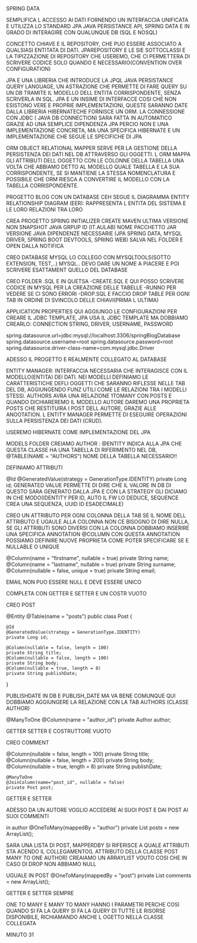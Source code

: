 SPRING DATA

SEMPLIFICA L ACCESSO AI DATI FORNENDO UN INTERFACCIA UNIFICATA E UTILIZZA LO STANDARD JPA JAVA PERSISTANCE API, SPRING DATA E IN GRADO DI INTERAGIRE CON QUALUNQUE DB (SQL E NOSQL)

CONCETTO CHIAVE E IL REPOSITORY, CHE PUO ESSERE ASSOCIATO A QUALSIASI ENTITATA DI DATI. JPAREPOSITORY E LE SIE SOTTOCLASSI E LA TIPIZZAZIONE DI REPOSITORY CHE USEREMO, CHE CI PERMETTERA DI SCRIVERE CODICE SOLO QUANDO E NECESSARIO(CONVENTION OVER CONFIGURATION)

JPA E UNA LIBRERIA CHE INTRODUCE LA JPQL JAVA PERSISTANCE QUERY LANGUAGE, UN ASTRAZIONE CHE PERMETTE DI FARE QUERY SU UN DB TRAMITE IL MODELLO DELL ENTITA CORRISPONDENTE, SENZA SCRIVERLA IN SQL.
JPA E UN INSIME DI INTERFACCE COSI CHE NON ESISTONO VERE E PROPRIE IMPLEMENTAZIONI, QUESTE SARANNO DATE DALLA LIBRERIA HIBERNATECHE FORNISCE UN ORM.
LA CONNESSIONE CON JDBC ( JAVA DB CONNECTION) SARA FATTA IN AUTOMATICO GRAZIE AD UNA SEMPLICE DIPENDENZA
JPA PERCIO NON E UNA IMPLEMENTAZIONE CONCRETA, MA UNA SPECIFICA
HIBERNATE E UN IMPLEMENTAZIONE CHE SEGUE LE SPECIFICHE DI JPA

ORM OBJECT RELATIONAL MAPPER SERVE PER LA GESTIONE DELLA PERSISTENZA DEI DATI NEL DB ATTRAVERSO GLI OGGETTI. L ORM MAPPA GLI ATTRIBUTI DELL OGGETTO CON LE COLONNE DELLA TABELLA UNA VOLTA CHE ABBIAMO DETTO AL MODELLO QUALE TABELLA E LA SUA CORRISPONDENTE, SE SI MANTIENE LA STESSA NOMENCLATURA E POSSIBILE CHE ORM RIESCA A CONVERTIRE IL MODELLO CON LA TABELLA CORRISPONDENTE.

PROGETTO BLOG CON UN DATABASE CEH SEGUE IL DIAGRAMMA ENTITY RELATIONSHIP DIAGRAM (EER): RAPPRESENTA L ENTITA DEL SISTEMA E LE LORO RELAZIONI TRA LORO

CREA PROGETTO
SPRING INITIALIZER  CREATE MAVEN
ULTIMA VERSIONE NON SNAPSHOT
JAVA
GRPUP ID (IT.AULAB)
NOME PACCHETTO
JAR
VERSIONE JAVA
DIPENDENZE NECESSARIE (JPA SPRING DATA, MYSQL DRIVER, SPRING BOOT DEVTOOLS, SPRING WEB)
SALVA NEL FOLDER E OPEN DALLA NOTIFICA

CREO DATABASE MYSQL
LO COLLEGO CON MYSQLTOOLS(SOTTO EXTENSION, TEST,..)
MYSQL.. DEVO DARE UN NOME A PIACERE E POI SCRIVERE ESATTAMENT QUELLO DEL DATABASE

CREO FOLDER .SQL E IN QUETSA
-CREATE.SQL E QUI POSSO SCRIVERE CODICE IN MYSQL PER LA CREAZIONE DELLE TABELLE
-RUNNO PER VEDERE SE CI SONO ERRORI
-DROP.SQL E FACCIO DROP TABLE PER OGNI TAB IN ORDINE DI SVINCOLO DELLE CHIAVI(PRIMA L ULTIMA)

APPLICATION PROPERTIES 
QUI AGGIUNGO LE CONFIGURAZIONI PER CREARE IL JDBC TEMPLATE, JPA USA IL JDBC TEMPLATE MA DOBBIAMO CREARLO: CONNECTION STRING, DRIVER, USERNAME, PASSWORD

spring.datasource.url=jdbc:mysql://localhost:3306/springBlogDatabase
spring.datasource.username=root
spring.datasource.password=root
spring.datasource.driver-class-name=com.mysql.jdbc.Driver

ADESSO IL PROGETTO E REALMENTE COLLEGATO AL DATABASE

ENTITY MANAGER: INTERFACCIA NECESSARIA CHE INTERAGISCE CON IL MODELLO(ENTITA) DEI DATI.
NEI MODELLI DEFINIAMO LE CARATTERISTICHE DEFLI OGGETTI CHE SARANNO RIFLESSE NELLE TAB DEL DB, AGGIUNGENDO FUNZ UTILI COME LE RELAZIONI TRA I MODELLI STESSI.
AUTHORS AVRA UNA RELAZIONE 1TOMANY CON POSTS E QUANDO DICHIAREREMO IL MODELLO AUTORE DAREMO UNA PROPRIETA POSTS CHE RESTITUIRA I POST DELL AUTORE, GRAZIE ALLE ANOOTATION.
L ENTITY MANAGER PERMETTE DI ESEGUIRE OPERAZIONI SULLA PERSISTENZA DEI DATI (CRUD).

USEREMO HIBERNATE COME IMPLEMENTAZIONE DEL JPA

MODELS FOLDER
CREIAMO AUTHOR : @ENTITY INDICA ALLA JPA CHE QUESTA CLASSE HA UNA TABELLA DI RIFERIMENTO NEL DB, @TABLE(NAME = "AUTHORS") NOME DELLA TABELLA NECESSARIO!!

DEFINIAMO ATTRIBUTI

@Id
@GeneratedValue(strategy = GenerationType.IDENTITY)
private Long id;
GENERATED VALUE PERMETTE DI DIRE CHE IL VALORE IN DB DI QUESTO SARA GENERATO DALLA JPA E CON LA STRATEGY GLI DICIAMO IN CHE MODO(IDENTITY PER ID, AUTO IL FW LO DEDUCE, SEQUENCE CREA UNA SEQUENZA, UUID ID ESADECIMALE)

CREO UN ATTRIBUTO PER OGNI COLONNA DELLA TAB
SE IL NOME DELL ATTRIBUTO E UGAULE ALLA COLONNA NON CE BISOGNO DI DIRE NULLA, SE GLI ATTRIBUTI SONO DIVERSI CON LA COLONNA DOBBIAMO INSERIRE UNA SPECIFICA ANNOTATION @COLUMN 
CON QUESTA ANNOTATION POSSIAMO DEFINIRE NUOVE PROPRIETA COME POTER SPECIFICARE SE E NULLABLE O UNIQUE

@Column(name = "firstname", nullable = true)
private String name;
@Column(name = "lastname", nullable = true)
private String surname;
@Column(nullable = false, unique = true)
private String email;

EMAIL NON PUO ESSERE NULL E DEVE ESSERE UNICO

COMPLETA CON GETTER E SETTER E UN COSTR VUOTO

CREO POST

@Entity
@Table(name = "posts")
public class Post {

    @Id
    @GeneratedValue(strategy = GenerationType.IDENTITY)
    private Long id;

    @Column(nullable = false, length = 100)
    private String title;
    @Column(nullable = false, length = 100)
    private String body;
    @Column(nullable = true, length = 8)
    private String publishDate;

}

PUBLISHDATE IN DB E PUBLISH_DATE MA VA BENE COMUNQUE
QUI DOBBIAMO AGGIUNGERE LA RELAZIONE CON LA TAB AUTHORS (CLASSE AUTHOR)

@ManyToOne
@Column(name = "author_id")
private Author author;

GETTER SETTER E COSTRUTTORE VUOTO

CREO COMMENT

@Column(nullable = false, length = 100)
    private String title;
    @Column(nullable = false, length = 200)
    private String body;
    @Column(nullable = true, length = 8)
    private String publishDate;

    @ManyToOne
    @JoinColumn(name="post_id", nullable = false)
    private Post post;

GETTER E SETTER


ADESSO DA UN AUTORE VOGLIO ACCEDERE AI SUOI POST E DAI POST AI SUOI COMMENTI

in author
@OneToMany(mappedBy = "author")
private List<Post> posts = new ArrayList<Post>();

SARA UNA LISTA DI POST, MAPPERDBY SI RIFERISCE A QUALE ATTRIBUTI STA ACENDO IL COLLEGAMENTO(L ATTRIBUTO DELLA CLASSE POST MANY TO ONE AUTHOR)
CREAIAMO UN ARRAYLIST VOUTO COSI CHE IN CASO DI DROP NON ABBIAMO NULL

UGUALE IN POST
@OneToMany(mappedBy = "post")
    private List<Comment> comments = new ArrayList<Comment>();


GETTER E SETTER SEMPRE

ONE TO MANY E MANY TO MANY HANNO I PARAMETRI PERCHE COSI QUANDO SI FA LA QUERY SI FA LA QUERY DI TUTTE LE RISORSE DISPONIBILE, RICHIAMANDO ANCHE L OGETTO NELLA CLASSE COLLEGATA

MINUTO 31









